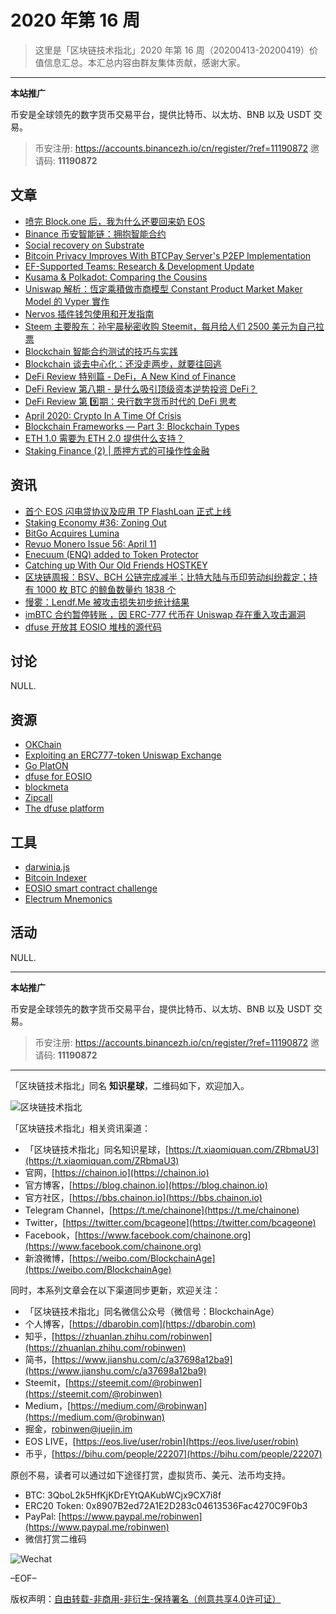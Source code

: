 # 2020 年第 16 周

> 这里是「区块链技术指北」2020 年第 16 周（20200413-20200419）价值信息汇总。本汇总内容由群友集体贡献，感谢大家。

***

**本站推广**

币安是全球领先的数字货币交易平台，提供比特币、以太坊、BNB 以及 USDT 交易。

> 币安注册: https://accounts.binancezh.io/cn/register/?ref=11190872
> 邀请码: **11190872**

## 文章

* [喷完 Block.one 后，我为什么还要回来奶 EOS](https://bbs.chainon.io/d/5546)
* [Binance 币安智能链：拥抱智能合约](https://bbs.chainon.io/d/5549)
* [Social recovery on Substrate](https://bbs.chainon.io/d/5550)
* [Bitcoin Privacy Improves With BTCPay Server's P2EP Implementation](https://bbs.chainon.io/d/5551)
* [EF-Supported Teams: Research & Development Update](https://bbs.chainon.io/d/5553)
* [Kusama & Polkadot: Comparing the Cousins](https://bbs.chainon.io/d/5555)
* [Uniswap 解析：恆定乘積做市商模型 Constant Product Market Maker Model 的 Vyper 實作](https://bbs.chainon.io/d/5558)
* [Nervos 插件钱包使用和开发指南](https://bbs.chainon.io/d/5559)
* [Steem 主要股东：孙宇晨秘密收购 Steemit，每月给人们 2500 美元为自己拉票](https://bbs.chainon.io/d/5561)
* [Blockchain 智能合约测试的技巧与实践](https://bbs.chainon.io/d/5562)
* [Blockchain 谈去中心化：还没走两步，就要往回逃](https://bbs.chainon.io/d/5576)
* [DeFi Review 特别篇 - DeFi，A New Kind of Finance](https://bbs.chainon.io/d/5577)
* [DeFi Review 第八期 - 是什么吸引顶级资本逆势投资 DeFi？](https://bbs.chainon.io/d/5578)
* [DeFi Review 第 9️⃣期：央行数字货币时代的 DeFi 思考](https://bbs.chainon.io/d/5579)
* [April 2020: Crypto In A Time Of Crisis](https://bbs.chainon.io/d/5580)
* [Blockchain Frameworks — Part 3: Blockchain Types](https://bbs.chainon.io/d/5581)
* [ETH 1.0 需要为 ETH 2.0 提供什么支持？](https://bbs.chainon.io/d/5582)
* [Staking Finance (2) | 质押方式的可操作性金融](https://bbs.chainon.io/d/5583)

## 资讯

* [首个 EOS 闪电贷协议及应用 TP FlashLoan 正式上线](https://bbs.chainon.io/d/5548)
* [Staking Economy #36: Zoning Out](https://bbs.chainon.io/d/5552)
* [BitGo Acquires Lumina](https://bbs.chainon.io/d/5554)
* [Revuo Monero Issue 56: April 11](https://bbs.chainon.io/d/5556)
* [Enecuum (ENQ) added to Token Protector](https://bbs.chainon.io/d/5557)
* [Catching up With Our Old Friends HOSTKEY](https://bbs.chainon.io/d/5560)
* [区块链周报：BSV、BCH 公链完成减半；比特大陆与币印劳动纠纷裁定；持有 1000 枚 BTC 的鲸鱼数量约 1838 个](https://bbs.chainon.io/d/5563)
* [慢雾：Lendf.Me 被攻击损失初步统计结果](https://bbs.chainon.io/d/5573)
* [imBTC 合约暂停转账 ，因 ERC-777 代币在 Uniswap 存在重入攻击漏洞](https://bbs.chainon.io/d/5574)
* [dfuse 开放其 EOSIO 堆栈的源代码](https://bbs.chainon.io/d/5575)

## 讨论

NULL.

## 资源

* [OKChain](https://bbs.chainon.io/d/5547)
* [Exploiting an ERC777-token Uniswap Exchange](https://bbs.chainon.io/d/5564)
* [Go PlatON](https://bbs.chainon.io/d/5568)
* [dfuse for EOSIO](https://bbs.chainon.io/d/5569)
* [blockmeta](https://bbs.chainon.io/d/5571)
* [Zipcall](https://bbs.chainon.io/d/5565)
* [The dfuse platform](https://bbs.chainon.io/d/5566)

## 工具

* [darwinia.js](https://bbs.chainon.io/d/5545)
* [Bitcoin Indexer](https://bbs.chainon.io/d/5567)
* [EOSIO smart contract challenge](https://bbs.chainon.io/d/5570)
* [Electrum Mnemonics](https://bbs.chainon.io/d/5572)

## 活动

NULL.

***

**本站推广**

币安是全球领先的数字货币交易平台，提供比特币、以太坊、BNB 以及 USDT 交易。

> 币安注册: https://accounts.binancezh.io/cn/register/?ref=11190872
> 邀请码: **11190872**

***

「区块链技术指北」同名 **知识星球**，二维码如下，欢迎加入。

![区块链技术指北](https://cdn.dbarobin.com/3YzonTR.png)

「区块链技术指北」相关资讯渠道：

* 「区块链技术指北」同名知识星球，[https://t.xiaomiquan.com/ZRbmaU3](https://t.xiaomiquan.com/ZRbmaU3)
* 官网，[https://chainon.io](https://chainon.io)
* 官方博客，[https://blog.chainon.io](https://blog.chainon.io)
* 官方社区，[https://bbs.chainon.io](https://bbs.chainon.io)
* Telegram Channel，[https://t.me/chainone](https://t.me/chainone)
* Twitter，[https://twitter.com/bcageone](https://twitter.com/bcageone)
* Facebook，[https://www.facebook.com/chainone.org](https://www.facebook.com/chainone.org)
* 新浪微博，[https://weibo.com/BlockchainAge](https://weibo.com/BlockchainAge)

同时，本系列文章会在以下渠道同步更新，欢迎关注：

* 「区块链技术指北」同名微信公众号（微信号：BlockchainAge）
* 个人博客，[https://dbarobin.com](https://dbarobin.com)
* 知乎，[https://zhuanlan.zhihu.com/robinwen](https://zhuanlan.zhihu.com/robinwen)
* 简书，[https://www.jianshu.com/c/a37698a12ba9](https://www.jianshu.com/c/a37698a12ba9)
* Steemit，[https://steemit.com/@robinwen](https://steemit.com/@robinwen)
* Medium，[https://medium.com/@robinwan](https://medium.com/@robinwan)
* 掘金，[robinwen@juejin.im](https://juejin.im/user/5673ccae60b2260ee435f89a/posts)
* EOS LIVE，[https://eos.live/user/robin](https://eos.live/user/robin)
* 币乎，[https://bihu.com/people/22207](https://bihu.com/people/22207)

原创不易，读者可以通过如下途径打赏，虚拟货币、美元、法币均支持。

* BTC: 3QboL2k5HfKjKDrEYtQAKubWCjx9CX7i8f
* ERC20 Token: 0x8907B2ed72A1E2D283c04613536Fac4270C9F0b3
* PayPal: [https://www.paypal.me/robinwen](https://www.paypal.me/robinwen)
* 微信打赏二维码

![Wechat](https://cdn.dbarobin.com/SzoNl5b.jpg)

–EOF–

版权声明：[自由转载-非商用-非衍生-保持署名（创意共享4.0许可证）](http://creativecommons.org/licenses/by-nc-nd/4.0/deed.zh)